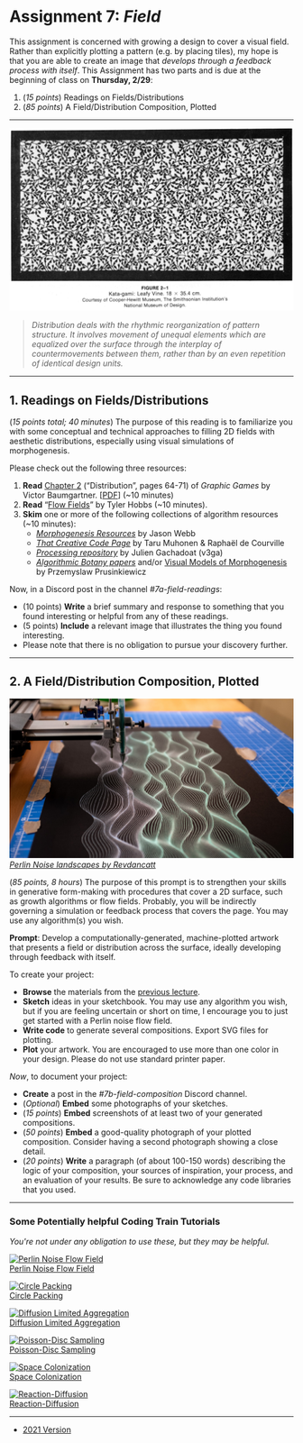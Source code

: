 # Assignment 7: *Field*

This assignment is concerned with growing a design to cover a visual field. Rather than explicitly plotting a pattern (e.g. by placing tiles), my hope is that you are able to create an image that *develops through a feedback process with itself*. This Assignment has two parts and is due at the beginning of class on **Thursday, 2/29**: 

1. (*15 points*) Readings on Fields/Distributions
2. (*85 points*) A Field/Distribution Composition, Plotted

---

![kata-gami-leafy-vine.jpg](img/kata-gami-leafy-vine.jpg)

> *Distribution deals with the rhythmic reorganization of pattern structure. It involves movement of unequal elements which are equalized over the surface through the interplay of countermovements between them, rather than by an even repetition of identical design units.*

---

## 1. Readings on Fields/Distributions

(*15 points total; 40 minutes*) The purpose of this reading is to familiarize you with some conceptual and technical approaches to filling 2D fields with aesthetic distributions, especially using visual simulations of morphogenesis. 

Please check out the following three resources:

1. **Read** [Chapter 2](../../../readings/distribution-graphic-games.pdf) (“Distribution”, pages 64-71) of *Graphic Games* by Victor Baumgartner. [[PDF](../../../readings/distribution-graphic-games.pdf)] (~10 minutes)
2. **Read** “[Flow Fields](https://tylerxhobbs.com/essays/2020/flow-fields)” by Tyler Hobbs (~10 minutes).
3. **Skim** one or more of the following collections of algorithm resources (~10 minutes):
   * [*Morphogenesis Resources*](https://github.com/jasonwebb/morphogenesis-resources) by Jason Webb
   * [*That Creative Code Page*](https://thatcreativecode.page/) by Taru Muhonen & Raphaël de Courville
   * [*Processing repository*](https://github.com/v3ga/Processing) by Julien Gachadoat (v3ga)
   * [*Algorithmic Botany papers*](http://algorithmicbotany.org/papers/#webdocs) and/or [Visual Models of Morphogenesis](http://algorithmicbotany.org/vmm-deluxe/TableOfContents.html) by Przemyslaw Prusinkiewicz 

Now, in a Discord post in the channel *#7a-field-readings*: 

* (10 points) **Write** a brief summary and response to something that you found interesting or helpful from any of these readings. 
* (5 points) **Include** a relevant image that illustrates the thing you found interesting.
* Please note that there is no obligation to pursue your discovery further.

---

## 2. A Field/Distribution Composition, Plotted

![perlin-landscape.jpg](img/perlin-landscape.jpg)<br />[*Perlin Noise landscapes by Revdancatt*](https://revdancatt.com/2020/01/30/penplotting-perlin-landscapes)

(*85 points, 8 hours*) The purpose of this prompt is to strengthen your skills in generative form-making with procedures that cover a 2D surface, such as growth algorithms or flow fields. Probably, you will be indirectly governing a simulation or feedback process that covers the page. You may use any algorithm(s) you wish.

**Prompt**: Develop a computationally-generated, machine-plotted artwork that presents a field or distribution across the surface, ideally developing through feedback with itself. 

To create your project:

* **Browse** the materials from the [previous lecture](../../lectures/2024/0220_field/README.md).
* **Sketch** ideas in your sketchbook. You may use any algorithm you wish, but if you are feeling uncertain or short on time, I encourage you to just get started with a Perlin noise flow field.
* **Write code** to generate several compositions. Export SVG files for plotting.
* **Plot** your artwork. You are encouraged to use more than one color in your design. Please do not use standard printer paper.

*Now*, to document your project:

* **Create** a post in the *#7b-field-composition* Discord channel. 
* (*Optional*) **Embed** some photographs of your sketches.
* (*15 points*) **Embed** screenshots of at least two of your generated compositions.
* (*50 points*) **Embed** a good-quality photograph of your plotted composition. Consider having a second photograph showing a close detail.
* (*20 points*) **Write** a paragraph (of about 100-150 words) describing the logic of your composition, your sources of inspiration, your process, and an evaluation of your results. Be sure to acknowledge any code libraries that you used.

---

### Some Potentially helpful Coding Train Tutorials

*You're not under any obligation to use these, but they may be helpful.* 

[![Perlin Noise Flow Field](http://img.youtube.com/vi/BjoM9oKOAKY/0.jpg)](https://www.youtube.com/watch?v=BjoM9oKOAKY)<br />
[Perlin Noise Flow Field](https://www.youtube.com/watch?v=BjoM9oKOAKY)

[![Circle Packing](http://img.youtube.com/vi/QHEQuoIKgNE/0.jpg)](https://www.youtube.com/watch?v=QHEQuoIKgNE)<br />
[Circle Packing](https://www.youtube.com/watch?v=QHEQuoIKgNE)

[![Diffusion Limited Aggregation](http://img.youtube.com/vi/Cl_Gjj80gPE/0.jpg)](https://www.youtube.com/watch?v=Cl_Gjj80gPE)<br />
[Diffusion Limited Aggregation](https://www.youtube.com/watch?v=Cl_Gjj80gPE)

[![Poisson-Disc Sampling](http://img.youtube.com/vi/flQgnCUxHlw/0.jpg)](https://www.youtube.com/watch?v=flQgnCUxHlw)<br />
[Poisson-Disc Sampling](https://www.youtube.com/watch?v=flQgnCUxHlw)

[![Space Colonization](http://img.youtube.com/vi/kKT0v3qhIQY/0.jpg)](https://www.youtube.com/watch?v=kKT0v3qhIQY)<br />
[Space Colonization](https://www.youtube.com/watch?v=kKT0v3qhIQY)

[![Reaction-Diffusion](http://img.youtube.com/vi/BV9ny785UNc/0.jpg)](https://www.youtube.com/watch?v=BV9ny785UNc)<br />
[Reaction-Diffusion](https://www.youtube.com/watch?v=BV9ny785UNc)

---

* [2021 Version](https://courses.ideate.cmu.edu/60-428/f2021/offerings/6-pattern/)

